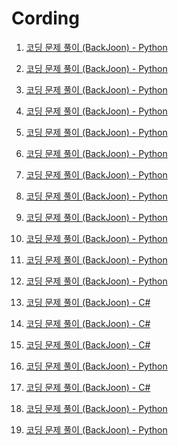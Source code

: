 # Cording
1. <a href="https://github.com/kimTH65/cording/issues/1">코딩 문제 풀이 (BackJoon) - Python</a> <br>

2. <a href="https://github.com/kimTH65/cording/issues/2">코딩 문제 풀이 (BackJoon) - Python</a> <br>
3. <a href="https://github.com/kimTH65/cording/issues/3">코딩 문제 풀이 (BackJoon) - Python</a> <br>
4. <a href="https://github.com/kimTH65/cording/issues/4">코딩 문제 풀이 (BackJoon) - Python</a> <br>
5. <a href="https://github.com/kimTH65/cording/issues/5">코딩 문제 풀이 (BackJoon) - Python</a> <br>
6. <a href="https://github.com/kimTH65/cording/issues/6">코딩 문제 풀이 (BackJoon) - Python</a> <br>
7. <a href="https://github.com/kimTH65/cording/issues/7">코딩 문제 풀이 (BackJoon) - Python</a> <br>
8. <a href="https://github.com/kimTH65/cording/issues/8">코딩 문제 풀이 (BackJoon) - Python</a> <br>
9. <a href="https://github.com/kimTH65/cording/issues/9">코딩 문제 풀이 (BackJoon) - Python</a> <br>
10. <a href="https://github.com/kimTH65/cording/issues/10">코딩 문제 풀이 (BackJoon) - Python</a> <br>
11. <a href="https://github.com/kimTH65/cording/issues/11">코딩 문제 풀이 (BackJoon) - Python</a> <br>
12. <a href="https://github.com/kimTH65/cording/issues/12">코딩 문제 풀이 (BackJoon) - Python</a> <br>
13. <a href="https://github.com/kimTH65/cording/issues/13">코딩 문제 풀이 (BackJoon) - C#</a> <br>
14. <a href="https://github.com/kimTH65/cording/issues/14">코딩 문제 풀이 (BackJoon) - C#</a> <br>
15. <a href="https://github.com/kimTH65/cording/issues/15">코딩 문제 풀이 (BackJoon) - C#</a> <br>
16. <a href="https://github.com/kimTH65/cording/issues/16">코딩 문제 풀이 (BackJoon) - Python</a> <br>
17. <a href="https://github.com/kimTH65/cording/issues/17">코딩 문제 풀이 (BackJoon) - C#</a> <br>
18. <a href="https://github.com/kimTH65/cording/issues/18">코딩 문제 풀이 (BackJoon) - Python</a> <br>
19. <a href="https://github.com/kimTH65/cording/issues/18">코딩 문제 풀이 (BackJoon) - Python</a> <br>


